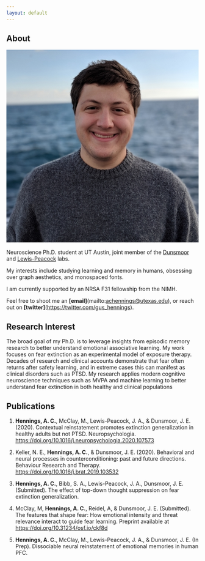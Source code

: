 ```yaml
---
layout: default
---
```


## About

<img class="profile-picture" src="face.jpg">

Neuroscience Ph.D. student at UT Austin, joint member of the [Dunsmoor](https://sites.utexas.edu/dunsmoorlab/) and [Lewis-Peacock](https://www.lewpealab.org/) labs.

My interests include studying learning and memory in humans, obsessing over graph aesthetics, and monospaced fonts.

I am currently supported by an NRSA F31 fellowship from the NIMH.

Feel free to shoot me an **[email]**(mailto:achennings@utexas.edu), or reach out on **[twitter]**(https://twitter.com/gus_hennings).

## Research Interest

The broad goal of my Ph.D. is to leverage insights from episodic memory research to better understand emotional associative learning. My work focuses on fear extinction as an experimental model of exposure therapy. Decades of research and clinical accounts demonstrate that fear often returns after safety learning, and in extreme cases this can manifest as clinical disorders such as PTSD. My research applies modern cognitive neuroscience techniques such as MVPA and machine learning to better understand fear extinction in both healthy and clinical populations

## Publications

1. **Hennings, A. C.**, McClay, M., Lewis-Peacock, J. A., & Dunsmoor, J. E. (2020). Contextual reinstatement promotes extinction generalization in healthy adults but not PTSD. Neuropsychologia. https://doi.org/10.1016/j.neuropsychologia.2020.107573

2. Keller, N. E., **Hennings, A. C.**, & Dunsmoor, J. E. (2020). Behavioral and neural processes in counterconditioning: past and future directions. Behaviour Research and Therapy. https://doi.org/10.1016/j.brat.2019.103532

3. **Hennings, A. C.**, Bibb, S. A., Lewis-Peacock, J. A., Dunsmoor, J. E. (Submitted). The effect of top-down thought suppression on fear extinction generalization.

4. McClay, M, **Hennings, A. C.**, Reidel, A, & Dunsmoor, J. E. (Submitted). The features that shape fear: How emotional intensity and threat relevance interact to guide fear learning. Preprint available at https://doi.org/10.31234/osf.io/ckf8d

5. **Hennings, A. C.**, McClay, M., Lewis-Peacock, J. A., & Dunsmoor, J. E. (In Prep). Dissociable neural reinstatement of emotional memories in human PFC.